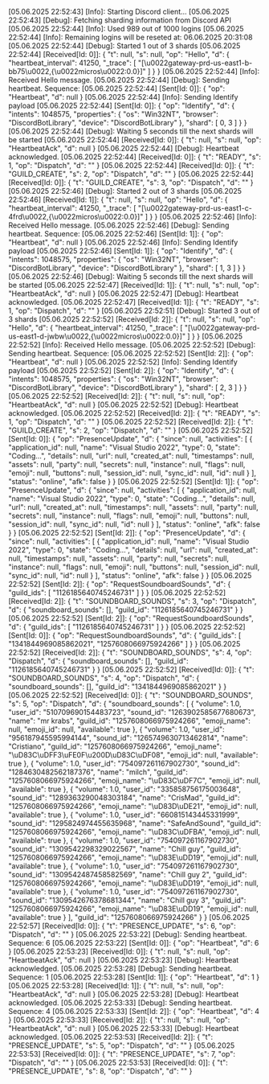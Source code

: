 [05.06.2025 22:52:43] [Info]: Starting Discord client...
[05.06.2025 22:52:43] [Debug]: Fetching sharding information from Discord API
[05.06.2025 22:52:44] [Info]: Used 989 out of 1000 logins
[05.06.2025 22:52:44] [Info]: Remaining logins will be reseted at: 06.06.2025 20:31:08
[05.06.2025 22:52:44] [Debug]: Started 1 out of 3 shards
[05.06.2025 22:52:44] [Received[Id: 0]]: {
  "t": null,
  "s": null,
  "op": "Hello",
  "d": {
    "heartbeat_interval": 41250,
    "_trace": [
      "[\u0022gateway-prd-us-east1-b-bb75\u0022,{\u0022micros\u0022:0.0}]"
    ]
  }
}
[05.06.2025 22:52:44] [Info]: Received Hello message.
[05.06.2025 22:52:44] [Debug]: Sending heartbeat. Sequence: 
[05.06.2025 22:52:44] [Sent[Id: 0]]: {
  "op": "Heartbeat",
  "d": null
}
[05.06.2025 22:52:44] [Info]: Sending Identify payload
[05.06.2025 22:52:44] [Sent[Id: 0]]: {
  "op": "Identify",
  "d": {
    "intents": 1048575,
    "properties": {
      "os": "Win32NT",
      "browser": "DiscordBotLibrary",
      "device": "DiscordBotLibrary"
    },
    "shard": [
      0,
      3
    ]
  }
}
[05.06.2025 22:52:44] [Debug]: Waiting 5 seconds till the next shards will be started
[05.06.2025 22:52:44] [Received[Id: 0]]: {
  "t": null,
  "s": null,
  "op": "HeartbeatAck",
  "d": null
}
[05.06.2025 22:52:44] [Debug]: Heartbeat acknowledged.
[05.06.2025 22:52:44] [Received[Id: 0]]: {
  "t": "READY",
  "s": 1,
  "op": "Dispatch",
  "d": ""
}
[05.06.2025 22:52:44] [Received[Id: 0]]: {
  "t": "GUILD_CREATE",
  "s": 2,
  "op": "Dispatch",
  "d": ""
}
[05.06.2025 22:52:44] [Received[Id: 0]]: {
  "t": "GUILD_CREATE",
  "s": 3,
  "op": "Dispatch",
  "d": ""
}
[05.06.2025 22:52:46] [Debug]: Started 2 out of 3 shards
[05.06.2025 22:52:46] [Received[Id: 1]]: {
  "t": null,
  "s": null,
  "op": "Hello",
  "d": {
    "heartbeat_interval": 41250,
    "_trace": [
      "[\u0022gateway-prd-us-east1-c-4frd\u0022,{\u0022micros\u0022:0.0}]"
    ]
  }
}
[05.06.2025 22:52:46] [Info]: Received Hello message.
[05.06.2025 22:52:46] [Debug]: Sending heartbeat. Sequence: 
[05.06.2025 22:52:46] [Sent[Id: 1]]: {
  "op": "Heartbeat",
  "d": null
}
[05.06.2025 22:52:46] [Info]: Sending Identify payload
[05.06.2025 22:52:46] [Sent[Id: 1]]: {
  "op": "Identify",
  "d": {
    "intents": 1048575,
    "properties": {
      "os": "Win32NT",
      "browser": "DiscordBotLibrary",
      "device": "DiscordBotLibrary"
    },
    "shard": [
      1,
      3
    ]
  }
}
[05.06.2025 22:52:46] [Debug]: Waiting 5 seconds till the next shards will be started
[05.06.2025 22:52:47] [Received[Id: 1]]: {
  "t": null,
  "s": null,
  "op": "HeartbeatAck",
  "d": null
}
[05.06.2025 22:52:47] [Debug]: Heartbeat acknowledged.
[05.06.2025 22:52:47] [Received[Id: 1]]: {
  "t": "READY",
  "s": 1,
  "op": "Dispatch",
  "d": ""
}
[05.06.2025 22:52:51] [Debug]: Started 3 out of 3 shards
[05.06.2025 22:52:52] [Received[Id: 2]]: {
  "t": null,
  "s": null,
  "op": "Hello",
  "d": {
    "heartbeat_interval": 41250,
    "_trace": [
      "[\u0022gateway-prd-us-east1-d-jwbw\u0022,{\u0022micros\u0022:0.0}]"
    ]
  }
}
[05.06.2025 22:52:52] [Info]: Received Hello message.
[05.06.2025 22:52:52] [Debug]: Sending heartbeat. Sequence: 
[05.06.2025 22:52:52] [Sent[Id: 2]]: {
  "op": "Heartbeat",
  "d": null
}
[05.06.2025 22:52:52] [Info]: Sending Identify payload
[05.06.2025 22:52:52] [Sent[Id: 2]]: {
  "op": "Identify",
  "d": {
    "intents": 1048575,
    "properties": {
      "os": "Win32NT",
      "browser": "DiscordBotLibrary",
      "device": "DiscordBotLibrary"
    },
    "shard": [
      2,
      3
    ]
  }
}
[05.06.2025 22:52:52] [Received[Id: 2]]: {
  "t": null,
  "s": null,
  "op": "HeartbeatAck",
  "d": null
}
[05.06.2025 22:52:52] [Debug]: Heartbeat acknowledged.
[05.06.2025 22:52:52] [Received[Id: 2]]: {
  "t": "READY",
  "s": 1,
  "op": "Dispatch",
  "d": ""
}
[05.06.2025 22:52:52] [Received[Id: 2]]: {
  "t": "GUILD_CREATE",
  "s": 2,
  "op": "Dispatch",
  "d": ""
}
[05.06.2025 22:52:52] [Sent[Id: 0]]: {
  "op": "PresenceUpdate",
  "d": {
    "since": null,
    "activities": [
      {
        "application_id": null,
        "name": "Visual Studio 2022",
        "type": 0,
        "state": "Coding...",
        "details": null,
        "url": null,
        "created_at": null,
        "timestamps": null,
        "assets": null,
        "party": null,
        "secrets": null,
        "instance": null,
        "flags": null,
        "emoji": null,
        "buttons": null,
        "session_id": null,
        "sync_id": null,
        "id": null
      }
    ],
    "status": "online",
    "afk": false
  }
}
[05.06.2025 22:52:52] [Sent[Id: 1]]: {
  "op": "PresenceUpdate",
  "d": {
    "since": null,
    "activities": [
      {
        "application_id": null,
        "name": "Visual Studio 2022",
        "type": 0,
        "state": "Coding...",
        "details": null,
        "url": null,
        "created_at": null,
        "timestamps": null,
        "assets": null,
        "party": null,
        "secrets": null,
        "instance": null,
        "flags": null,
        "emoji": null,
        "buttons": null,
        "session_id": null,
        "sync_id": null,
        "id": null
      }
    ],
    "status": "online",
    "afk": false
  }
}
[05.06.2025 22:52:52] [Sent[Id: 2]]: {
  "op": "PresenceUpdate",
  "d": {
    "since": null,
    "activities": [
      {
        "application_id": null,
        "name": "Visual Studio 2022",
        "type": 0,
        "state": "Coding...",
        "details": null,
        "url": null,
        "created_at": null,
        "timestamps": null,
        "assets": null,
        "party": null,
        "secrets": null,
        "instance": null,
        "flags": null,
        "emoji": null,
        "buttons": null,
        "session_id": null,
        "sync_id": null,
        "id": null
      }
    ],
    "status": "online",
    "afk": false
  }
}
[05.06.2025 22:52:52] [Sent[Id: 2]]: {
  "op": "RequestSoundboardSounds",
  "d": {
    "guild_ids": [
      "1126185640745246731"
    ]
  }
}
[05.06.2025 22:52:52] [Received[Id: 2]]: {
  "t": "SOUNDBOARD_SOUNDS",
  "s": 3,
  "op": "Dispatch",
  "d": {
    "soundboard_sounds": [],
    "guild_id": "1126185640745246731"
  }
}
[05.06.2025 22:52:52] [Sent[Id: 2]]: {
  "op": "RequestSoundboardSounds",
  "d": {
    "guild_ids": [
      "1126185640745246731"
    ]
  }
}
[05.06.2025 22:52:52] [Sent[Id: 0]]: {
  "op": "RequestSoundboardSounds",
  "d": {
    "guild_ids": [
      "1341844969085862021",
      "1257608066975924266"
    ]
  }
}
[05.06.2025 22:52:52] [Received[Id: 2]]: {
  "t": "SOUNDBOARD_SOUNDS",
  "s": 4,
  "op": "Dispatch",
  "d": {
    "soundboard_sounds": [],
    "guild_id": "1126185640745246731"
  }
}
[05.06.2025 22:52:52] [Received[Id: 0]]: {
  "t": "SOUNDBOARD_SOUNDS",
  "s": 4,
  "op": "Dispatch",
  "d": {
    "soundboard_sounds": [],
    "guild_id": "1341844969085862021"
  }
}
[05.06.2025 22:52:52] [Received[Id: 0]]: {
  "t": "SOUNDBOARD_SOUNDS",
  "s": 5,
  "op": "Dispatch",
  "d": {
    "soundboard_sounds": [
      {
        "volume": 1.0,
        "user_id": "510709690154483723",
        "sound_id": "1263902585677680673",
        "name": "mr krabs",
        "guild_id": "1257608066975924266",
        "emoji_name": null,
        "emoji_id": null,
        "available": true
      },
      {
        "volume": 1.0,
        "user_id": "956187945595994144",
        "sound_id": "1265749630713462814",
        "name": "Cristiano",
        "guild_id": "1257608066975924266",
        "emoji_name": "\uD83C\uDFF3\uFE0F\u200D\uD83C\uDF08",
        "emoji_id": null,
        "available": true
      },
      {
        "volume": 1.0,
        "user_id": "754097261167902730",
        "sound_id": "1284630482562187376",
        "name": "milch",
        "guild_id": "1257608066975924266",
        "emoji_name": "\uD83C\uDF7C",
        "emoji_id": null,
        "available": true
      },
      {
        "volume": 1.0,
        "user_id": "335858756175003648",
        "sound_id": "1289363290048303184",
        "name": "CrisMad",
        "guild_id": "1257608066975924266",
        "emoji_name": "\uD83D\uDE21",
        "emoji_id": null,
        "available": true
      },
      {
        "volume": 1.0,
        "user_id": "660815143445331999",
        "sound_id": "1295824974455635968",
        "name": "SafeAndSound",
        "guild_id": "1257608066975924266",
        "emoji_name": "\uD83C\uDFBA",
        "emoji_id": null,
        "available": true
      },
      {
        "volume": 1.0,
        "user_id": "754097261167902730",
        "sound_id": "1309542298329022567",
        "name": "Chill guy",
        "guild_id": "1257608066975924266",
        "emoji_name": "\uD83E\uDD19",
        "emoji_id": null,
        "available": true
      },
      {
        "volume": 1.0,
        "user_id": "754097261167902730",
        "sound_id": "1309542487458582569",
        "name": "Chill guy 2",
        "guild_id": "1257608066975924266",
        "emoji_name": "\uD83E\uDD19",
        "emoji_id": null,
        "available": true
      },
      {
        "volume": 1.0,
        "user_id": "754097261167902730",
        "sound_id": "1309542676378681344",
        "name": "Chill guy 3",
        "guild_id": "1257608066975924266",
        "emoji_name": "\uD83E\uDD19",
        "emoji_id": null,
        "available": true
      }
    ],
    "guild_id": "1257608066975924266"
  }
}
[05.06.2025 22:52:57] [Received[Id: 0]]: {
  "t": "PRESENCE_UPDATE",
  "s": 6,
  "op": "Dispatch",
  "d": ""
}
[05.06.2025 22:53:22] [Debug]: Sending heartbeat. Sequence: 6
[05.06.2025 22:53:22] [Sent[Id: 0]]: {
  "op": "Heartbeat",
  "d": 6
}
[05.06.2025 22:53:23] [Received[Id: 0]]: {
  "t": null,
  "s": null,
  "op": "HeartbeatAck",
  "d": null
}
[05.06.2025 22:53:23] [Debug]: Heartbeat acknowledged.
[05.06.2025 22:53:28] [Debug]: Sending heartbeat. Sequence: 1
[05.06.2025 22:53:28] [Sent[Id: 1]]: {
  "op": "Heartbeat",
  "d": 1
}
[05.06.2025 22:53:28] [Received[Id: 1]]: {
  "t": null,
  "s": null,
  "op": "HeartbeatAck",
  "d": null
}
[05.06.2025 22:53:28] [Debug]: Heartbeat acknowledged.
[05.06.2025 22:53:33] [Debug]: Sending heartbeat. Sequence: 4
[05.06.2025 22:53:33] [Sent[Id: 2]]: {
  "op": "Heartbeat",
  "d": 4
}
[05.06.2025 22:53:33] [Received[Id: 2]]: {
  "t": null,
  "s": null,
  "op": "HeartbeatAck",
  "d": null
}
[05.06.2025 22:53:33] [Debug]: Heartbeat acknowledged.
[05.06.2025 22:53:53] [Received[Id: 2]]: {
  "t": "PRESENCE_UPDATE",
  "s": 5,
  "op": "Dispatch",
  "d": ""
}
[05.06.2025 22:53:53] [Received[Id: 0]]: {
  "t": "PRESENCE_UPDATE",
  "s": 7,
  "op": "Dispatch",
  "d": ""
}
[05.06.2025 22:53:53] [Received[Id: 0]]: {
  "t": "PRESENCE_UPDATE",
  "s": 8,
  "op": "Dispatch",
  "d": ""
}
